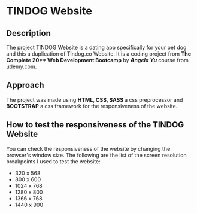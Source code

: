 # TINDOG Website

## Description

The project TINDOG Website is a dating app specifically for your pet dog and this a duplication of Tindog.co Website. It is a coding project from <strong> The Complete 20** Web Development Bootcamp</strong> by <strong><em>Angela Yu</em></strong> course from udemy.com.


## Approach

The project was made using <strong>HTML, CSS, SASS </strong> a css preprocessor and <strong>BOOTSTRAP</strong> a css framework for the responsiveness of the website.


## How to test the responsiveness of the TINDOG Website

You can check the responsiveness of the website by changing the browser's window size. The following are the list of the screen resolution breakpoints I used to test the website:

- 320 x 568
- 800 x 600
- 1024 x 768
- 1280 x 800
- 1366 x 768
- 1440 x 900
